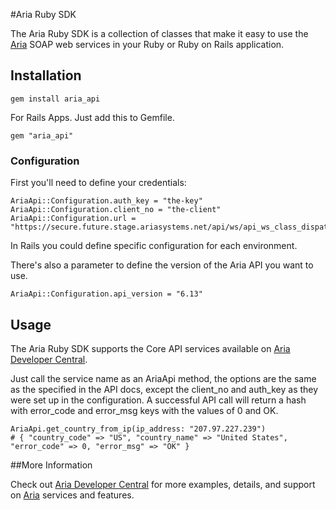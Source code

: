 #Aria Ruby SDK

The Aria Ruby SDK is a collection of classes that make it easy to use the [Aria](http://www.ariasystems.com/) SOAP web services in your Ruby or Ruby on Rails application.

## Installation

    gem install aria_api

For Rails Apps. Just add this to Gemfile.

    gem "aria_api"

### Configuration

First you'll need to define your credentials:

    AriaApi::Configuration.auth_key = "the-key"
    AriaApi::Configuration.client_no = "the-client"
    AriaApi::Configuration.url = "https://secure.future.stage.ariasystems.net/api/ws/api_ws_class_dispatcher.php"

In Rails you could define specific configuration for each environment.

There's also a parameter to define the version of the Aria API you want to use.

    AriaApi::Configuration.api_version = "6.13"

## Usage

The Aria Ruby SDK supports the Core API services available on [Aria Developer Central](http://developer.ariasystems.net).

Just call the service name as an AriaApi method, the options are the same as the specified in the API docs, except the client_no and auth_key as they were set up in the configuration. 
A successful API call will return a hash with error_code and error_msg keys with the values of 0 and OK.

    AriaApi.get_country_from_ip(ip_address: "207.97.227.239")
    # { "country_code" => "US", "country_name" => "United States", "error_code" => 0, "error_msg" => "OK" }

##More Information

Check out [Aria Developer Central](http://developer.ariasystems.net) for more examples, details, and support on [Aria](http://www.ariasystems.com/) services and features.
